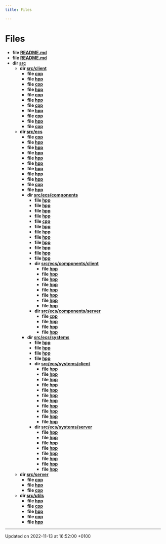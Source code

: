 ```yaml
---
title: Files

---
```


# Files




* **file [README.md](Files/src_2ecs_2_r_e_a_d_m_e_8md.md#file-readme.md)** 
* **file [README.md](Files/_r_e_a_d_m_e_8md.md#file-readme.md)** 
* **dir [src](Files/dir_68267d1309a1af8e8297ef4c3efbcdba.md#dir-src)** 
    * **dir [src/client](Files/dir_6908ff505388a07996d238c763adbdab.md#dir-src/client)** 
        * **file [cpp](Files/_animation_8cpp.md#file-animation.cpp)** 
        * **file [hpp](Files/_animation_8hpp.md#file-animation.hpp)** 
        * **file [cpp](Files/_asset_loader_8cpp.md#file-assetloader.cpp)** 
        * **file [hpp](Files/_asset_loader_8hpp.md#file-assetloader.hpp)** 
        * **file [cpp](Files/_audio_manager_8cpp.md#file-audiomanager.cpp)** 
        * **file [hpp](Files/_audio_manager_8hpp.md#file-audiomanager.hpp)** 
        * **file [cpp](Files/_get_world_8cpp.md#file-getworld.cpp)** 
        * **file [hpp](Files/_get_world_8hpp.md#file-getworld.hpp)** 
        * **file [cpp](Files/_network_client_8cpp.md#file-networkclient.cpp)** 
        * **file [hpp](Files/_network_client_8hpp.md#file-networkclient.hpp)** 
        * **file [cpp](Files/client_2entrypoint_8cpp.md#file-entrypoint.cpp)** 
    * **dir [src/ecs](Files/dir_ddca5f149c4ce13074f28b270e950ba9.md#dir-src/ecs)** 
        * **file [cpp](Files/_enemy_factory_8cpp.md#file-enemyfactory.cpp)** 
        * **file [hpp](Files/_enemy_factory_8hpp.md#file-enemyfactory.hpp)** 
        * **file [hpp](Files/_engine_8hpp.md#file-engine.hpp)** 
        * **file [hpp](Files/_entity_8hpp.md#file-entity.hpp)** 
        * **file [hpp](Files/_event_8hpp.md#file-event.hpp)** 
        * **file [hpp](Files/_locked_queue_8hpp.md#file-lockedqueue.hpp)** 
        * **file [hpp](Files/_registry_8hpp.md#file-registry.hpp)** 
        * **file [hpp](Files/_sparse_array_8hpp.md#file-sparsearray.hpp)** 
        * **file [hpp](Files/_world_8hpp.md#file-world.hpp)** 
        * **file [cpp](Files/_world_manager_8cpp.md#file-worldmanager.cpp)** 
        * **file [hpp](Files/_world_manager_8hpp.md#file-worldmanager.hpp)** 
        * **dir [src/ecs/components](Files/dir_c145e94a3511d74671e0de53a480e354.md#dir-src/ecs/components)** 
            * **file [hpp](Files/_direction_8hpp.md#file-direction.hpp)** 
            * **file [hpp](Files/_entity_type_8hpp.md#file-entitytype.hpp)** 
            * **file [hpp](Files/_faction_8hpp.md#file-faction.hpp)** 
            * **file [hpp](Files/_health_8hpp.md#file-health.hpp)** 
            * **file [cpp](Files/_movement_a_i_8cpp.md#file-movementai.cpp)** 
            * **file [hpp](Files/_movement_a_i_8hpp.md#file-movementai.hpp)** 
            * **file [hpp](Files/_network_id_8hpp.md#file-networkid.hpp)** 
            * **file [hpp](Files/_position_8hpp.md#file-position.hpp)** 
            * **file [hpp](Files/_score_8hpp.md#file-score.hpp)** 
            * **file [hpp](Files/_size_8hpp.md#file-size.hpp)** 
            * **file [hpp](Files/_velocity_8hpp.md#file-velocity.hpp)** 
            * **file [hpp](Files/_weapon_8hpp.md#file-weapon.hpp)** 
            * **dir [src/ecs/components/client](Files/dir_ab0a5ce78cc1345b2f292773c1232112.md#dir-src/ecs/components/client)** 
                * **file [hpp](Files/_activable_8hpp.md#file-activable.hpp)** 
                * **file [hpp](Files/_animated_8hpp.md#file-animated.hpp)** 
                * **file [hpp](Files/_controllable_8hpp.md#file-controllable.hpp)** 
                * **file [hpp](Files/_drawable_8hpp.md#file-drawable.hpp)** 
                * **file [hpp](Files/_hitbox_8hpp.md#file-hitbox.hpp)** 
                * **file [hpp](Files/_parallax_8hpp.md#file-parallax.hpp)** 
                * **file [hpp](Files/_shootable_8hpp.md#file-shootable.hpp)** 
                * **file [hpp](Files/_text_8hpp.md#file-text.hpp)** 
            * **dir [src/ecs/components/server](Files/dir_a83849123e93de1405174e2beca1638f.md#dir-src/ecs/components/server)** 
                * **file [cpp](Files/_attack_a_i_8cpp.md#file-attackai.cpp)** 
                * **file [hpp](Files/_attack_a_i_8hpp.md#file-attackai.hpp)** 
                * **file [hpp](Files/_follow_entity_8hpp.md#file-followentity.hpp)** 
                * **file [hpp](Files/_projectile_8hpp.md#file-projectile.hpp)** 
        * **dir [src/ecs/systems](Files/dir_21b124123231556e587af26d290be4a8.md#dir-src/ecs/systems)** 
            * **file [hpp](Files/_manage_client_events_8hpp.md#file-manageclientevents.hpp)** 
            * **file [hpp](Files/_movement_8hpp.md#file-movement.hpp)** 
            * **file [hpp](Files/_position_logger_8hpp.md#file-positionlogger.hpp)** 
            * **file [hpp](Files/_run_movement_a_i_8hpp.md#file-runmovementai.hpp)** 
            * **dir [src/ecs/systems/client](Files/dir_8312ed431159819e982d669a999a9d29.md#dir-src/ecs/systems/client)** 
                * **file [hpp](Files/_animate_8hpp.md#file-animate.hpp)** 
                * **file [hpp](Files/_draw_8hpp.md#file-draw.hpp)** 
                * **file [hpp](Files/_execute_once_8hpp.md#file-executeonce.hpp)** 
                * **file [hpp](Files/_handle_incoming_messages_8hpp.md#file-handleincomingmessages.hpp)** 
                * **file [hpp](Files/_handle_parallax_bounds_8hpp.md#file-handleparallaxbounds.hpp)** 
                * **file [hpp](Files/_handle_s_f_m_l_events_8hpp.md#file-handlesfmlevents.hpp)** 
                * **file [hpp](Files/_handle_s_f_m_l_keys_8hpp.md#file-handlesfmlkeys.hpp)** 
                * **file [hpp](Files/_health_bar_8hpp.md#file-healthbar.hpp)** 
                * **file [hpp](Files/_menu_select_8hpp.md#file-menuselect.hpp)** 
                * **file [hpp](Files/_score_update_8hpp.md#file-scoreupdate.hpp)** 
                * **file [hpp](Files/_send_direction_8hpp.md#file-senddirection.hpp)** 
            * **dir [src/ecs/systems/server](Files/dir_1f26314eb5ccb716885c93d7ca7776e3.md#dir-src/ecs/systems/server)** 
                * **file [hpp](Files/_death_update_8hpp.md#file-deathupdate.hpp)** 
                * **file [hpp](Files/_follow_entity_system_8hpp.md#file-followentitysystem.hpp)** 
                * **file [hpp](Files/_handle_incoming_message_8hpp.md#file-handleincomingmessage.hpp)** 
                * **file [hpp](Files/_player_health_update_8hpp.md#file-playerhealthupdate.hpp)** 
                * **file [hpp](Files/_position_update_8hpp.md#file-positionupdate.hpp)** 
                * **file [hpp](Files/_projectile_collision_8hpp.md#file-projectilecollision.hpp)** 
                * **file [hpp](Files/_run_attack_a_i_8hpp.md#file-runattackai.hpp)** 
                * **file [hpp](Files/_waves_8hpp.md#file-waves.hpp)** 
    * **dir [src/server](Files/dir_075bb3ff235063c77951cd176d15a741.md#dir-src/server)** 
        * **file [cpp](Files/_server_8cpp.md#file-server.cpp)** 
        * **file [hpp](Files/_server_8hpp.md#file-server.hpp)** 
        * **file [cpp](Files/server_2entrypoint_8cpp.md#file-entrypoint.cpp)** 
    * **dir [src/utils](Files/dir_313caf1132e152dd9b58bea13a4052ca.md#dir-src/utils)** 
        * **file [hpp](Files/_constant_8hpp.md#file-constant.hpp)** 
        * **file [cpp](Files/_input_map_8cpp.md#file-inputmap.cpp)** 
        * **file [hpp](Files/_input_map_8hpp.md#file-inputmap.hpp)** 
        * **file [cpp](Files/_window_8cpp.md#file-window.cpp)** 
        * **file [hpp](Files/_window_8hpp.md#file-window.hpp)** 



-------------------------------

Updated on 2022-11-13 at 16:52:00 +0100
